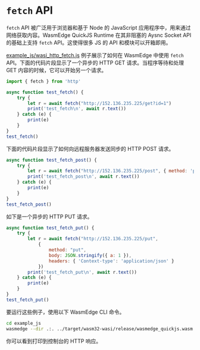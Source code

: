 # `fetch` API

`fetch` API 被广泛用于浏览器和基于 Node 的 JavaScript 应用程序中，用来通过网络获取内容。WasmEdge QuickJS Runtime 在其非阻塞的 Aysnc Socket API 的基础上支持 `fetch` API。这使得很多 JS 的 API 和模块可以开箱即用。

[example_js/wasi_http_fetch.js](https://github.com/second-state/wasmedge-quickjs/blob/main/example_js/wasi_http_fetch.js) 例子展示了如何在 WasmEdge 中使用 `fetch` API。下面的代码片段显示了一个异步的 HTTP GET 请求。当程序等待和处理 GET 内容的时候，它可以开始另一个请求。


```javascript
import { fetch } from 'http'

async function test_fetch() {
    try {
        let r = await fetch("http://152.136.235.225/get?id=1")
        print('test_fetch\n', await r.text())
    } catch (e) {
        print(e)
    }
}
test_fetch()
```

下面的代码片段显示了如何向远程服务器发送同步的 HTTP POST 请求。

```javascript
async function test_fetch_post() {
    try {
        let r = await fetch("http://152.136.235.225/post", { method: 'post', 'body': 'post_body' })
        print('test_fetch_post\n', await r.text())
    } catch (e) {
        print(e)
    }
}
test_fetch_post()
```

如下是一个异步的 HTTP PUT 请求。

```javascript
async function test_fetch_put() {
    try {
        let r = await fetch("http://152.136.235.225/put",
            {
                method: "put",
                body: JSON.stringify({ a: 1 }),
                headers: { 'Context-type': 'application/json' }
            })
        print('test_fetch_put\n', await r.text())
    } catch (e) {
        print(e)
    }
}
test_fetch_put()
```

要运行这些例子，使用以下 WasmEdge CLI 命令。

```bash
cd example_js
wasmedge --dir .:. ../target/wasm32-wasi/release/wasmedge_quickjs.wasm wasi_http_fetch.js
```

你可以看到打印到控制台的 HTTP 响应。

